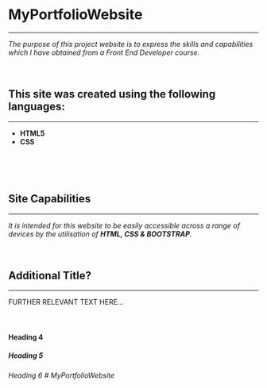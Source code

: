 # MyPortfolioWebsite

***
_The purpose of this project website is to express the skills and capabilities which I have obtained from a Front End Developer course._
 </br>
  </br>
   </br>
  
## This site was created using the following languages:
***
* **HTML5**
* **CSS**
 </br>
  </br>
   </br>

## Site Capabilities
***
_It is intended for this website to be easily accessible across a range of devices by the utilisation of **HTML, CSS & BOOTSTRAP**._
 </br>
  </br>
   </br>

## Additional Title?
***
FURTHER RELEVANT TEXT HERE...
 </br>
  </br>
   </br>
   
#### Heading 4
##### Heading 5 
###### Heading 6 # MyPortfolioWebsite

